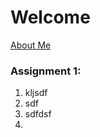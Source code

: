 # Welcome

<a href="https://imcassandrag.github.io/cassandragayer/about.html" title="About Me">About Me</a>

### Assignment 1:
1. kljsdf
2. sdf
3. sdfdsf
4. 

